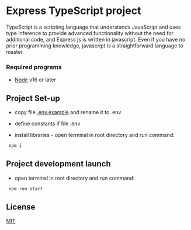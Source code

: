 # Express TypeScript project


TypeScript is a scripting language that understands JavaScript and uses type inference to provide advanced functionality without the need for additional code, and Express js is written in javascript. Even if you have no prior programming knowledge, javascript is a straightforward language to master.

### Required programs

* [Node](https://nodejs.org/en/) v16 or later

##  Project Set-up

* copy file [.env.example](https://github.com/Spickeyy/Node/blob/main/.env.example) and rename it to .env

* define constants if file .env

* install libraries - open terminal in root directory and run command:

```bash
 npm i
```

## Project development launch

* open terminal in root directory and run command:

```bash
 npm run start
```

## License

[MIT](https://choosealicense.com/licenses/mit/)